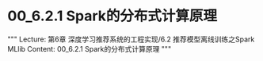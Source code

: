 # 00_6.2.1 Spark的分布式计算原理

"""
Lecture: 第6章 深度学习推荐系统的工程实现/6.2 推荐模型离线训练之Spark MLlib
Content: 00_6.2.1 Spark的分布式计算原理
"""

